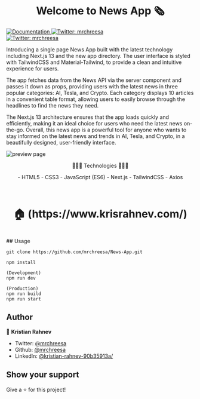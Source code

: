 <h1 align="center">Welcome to News App 🗞</h1>
<p>
  <a href="https://github.com/mrchreesa/News-App" target="_blank">
    <img alt="Documentation" src="https://img.shields.io/badge/documentation-yes-brightgreen.svg" />
  </a>
  <a href="https://twitter.com/mrchreesa" target="_blank">
    <img alt="Twitter: mrchreesa" src="https://img.shields.io/twitter/follow/mrchreesa.svg?style=social" />
  </a>
    <br/>
  <a href="https://linkedin.com/in/kristian-rahnev-90b35913a/" target="_blank">
  <img alt="Twitter: mrchreesa" src="https://img.shields.io/badge/LinkedIn-0077B5?style=for-the-badge&logo=linkedin&logoColor=white" />
  </a>
</p>
   Introducing a single page News App built with the latest technology including Next.js 13 and the new app directory. The user interface is styled with TailwindCSS and Material-Tailwind, to provide a clean and intuitive experience for users.

The app fetches data from the News API via the server component and passes it down as props, providing users with the latest news in three popular categories: AI, Tesla, and Crypto. Each category displays 10 articles in a convenient table format, allowing users to easily browse through the headlines to find the news they need.

The Next.js 13 architecture ensures that the app loads quickly and efficiently, making it an ideal choice for users who need the latest news on-the-go. Overall, this news app is a powerful tool for anyone who wants to stay informed on the latest news and trends in AI, Tesla, and Crypto, in a beautifully designed, user-friendly interface.
<br/>

<img align="center" src="/news-app-preview.png" alt="preview page" />

</br>
<p align="center">
 🔶🔶🔶 Technologies 🔶🔶🔶
 </p>
<p align="center">
- HTML5
- CSS3
- JavaScript (ES6)
- Next.js
- TailwindCSS
- Axios
</p>
</br>
<h1 align="center"> 🏠 (https://www.krisrahnev.com/) </h1>
</br>
## Usage

```
git clone https://github.com/mrchreesa/News-App.git

npm install

(Development)
npm run dev

(Production)
npm run build
npm run start
```

## Author

👤 **Kristian Rahnev**

- Twitter: [@mrchreesa](https://twitter.com/mrchreesa)
- Github: [@mrchreesa](https://github.com/mrchreesa)
- LinkedIn: [@kristian-rahnev-90b35913a/](https://linkedin.com/in/kristian-rahnev-90b35913a/)

## Show your support

Give a ⭐️ for this project!
